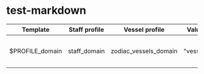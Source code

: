 # test-markdown

| Template | Staff profile | Vessel profile | Value example | Meaning |
| -------- | ------------- | -------------- | ------------- | ------- |
| $PROFILE_domain | staff_domain | zodiac_vessels_domain | "vessels.internal" | Base domain for profile |
